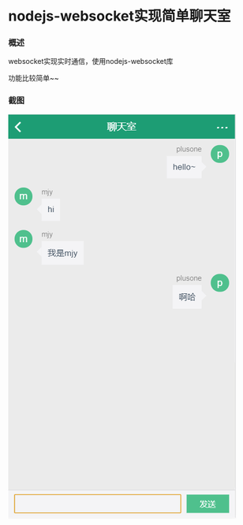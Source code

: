 # nodejs-websocket实现简单聊天室

### 概述
websocket实现实时通信，使用nodejs-websocket库

功能比较简单~~

### 截图
![聊天室截图](./img/chat.png)  
